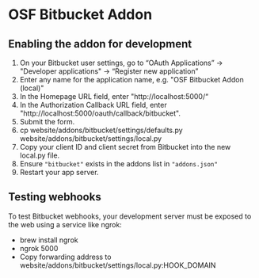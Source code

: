 # OSF Bitbucket Addon

## Enabling the addon for development

1. On your Bitbucket user settings, go to “OAuth Applications” -> "Developer applications" -> “Register new application”
2. Enter any name for the application name, e.g. "OSF Bitbucket Addon (local)"
3. In the Homepage URL field, enter "http://localhost:5000/“
4. In the Authorization Callback URL field, enter "http://localhost:5000/oauth/callback/bitbucket".
5. Submit the form.
6. cp website/addons/bitbucket/settings/defaults.py website/addons/bitbucket/settings/local.py
7. Copy your client ID and client secret from Bitbucket into the new local.py file.
8. Ensure `"bitbucket"` exists in the addons list in `"addons.json"`
9. Restart your app server.

## Testing webhooks

To test Bitbucket webhooks, your development server must be exposed to the web using a service like ngrok:
* brew install ngrok
* ngrok 5000
* Copy forwarding address to website/addons/bitbucket/settings/local.py:HOOK_DOMAIN
